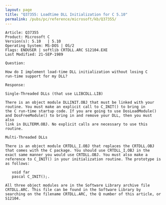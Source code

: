 ```yaml
---
layout: page
title: "Q37355: Loadtime DLL Initialization for C 5.10"
permalink: /pubs/pc/reference/microsoft/kb/Q37355/
---
```


	Article: Q37355
	Product: Microsoft C
	Version(s): 5.10   | 5.10
	Operating System: MS-DOS | OS/2
	Flags: ENDUSER | softlib CRTDLL.ARC S12104.EXE
	Last Modified: 21-SEP-1989
	
	Question:
	
	How do I implement load-time DLL initialization without losing C
	run-time support for my DLL?
	
	Response:
	
	Single-Threaded DLLs (that use LLIBCDLL.LIB)
	
	There is an object module DLLINIT.OBJ that must be linked with your
	routine. You must make an explicit call to C_INIT() to bring in
	the C run-time startup code. If you are going to use DosLoadModule()
	and DosFreeModule() to bring in and remove your DLL, then you must also
	link in DLLTERM.OBJ. No explicit calls are necessary to use this
	routine.
	
	Multi-Threaded DLLs
	
	There is an object module CRTDLL_I.OBJ that replaces the CRTDLL.OBJ
	that comes with the C package. You should use CRTDLL_I.OBJ in the
	exact same manner you would use CRTDLL.OBJ. You must also make a
	reference to C_INIT() in your initialization routine. The prototype is
	as follows:
	
	   void far
	   pascal C_INIT();.
	
	All three object modules are in the Software Library archive file
	CRTDLL.ARC. This file can be found in the Software Library by
	searching on the filename CRTDLL.ARC, the Q number of this article, or
	S12104.
